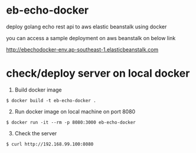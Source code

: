 # eb-echo-docker

deploy golang echo rest api to aws elastic beanstalk using docker

you can access a sample deployment on aws beanstalk on below link

http://ebechodocker-env.ap-southeast-1.elasticbeanstalk.com

# check/deploy server on local docker

1. Build docker image

```
$ docker build -t eb-echo-docker .
```

2. Run docker image on local machine on port 8080

```
$ docker run -it --rm -p 8080:3000 eb-echo-docker
```

3. Check the server

```
$ curl http://192.168.99.100:8080
```
